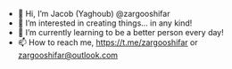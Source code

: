 - 👋 Hi, I’m Jacob (Yaghoub) @zargooshifar
- 👀 I’m interested in creating things... in any kind!
- 🌱 I’m currently learning to be a better person every day!
- 📫 How to reach me, https://t.me/zargooshifar or zargooshifar@outlook.com 

<!---
zargooshifar/zargooshifar is a ✨ special ✨ repository because its `README.md` (this file) appears on your GitHub profile.
You can click the Preview link to take a look at your changes.
--->
